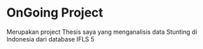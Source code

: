 # OnGoing Project

Merupakan project Thesis saya yang menganalisis data Stunting di Indonesia dari database IFLS 5
